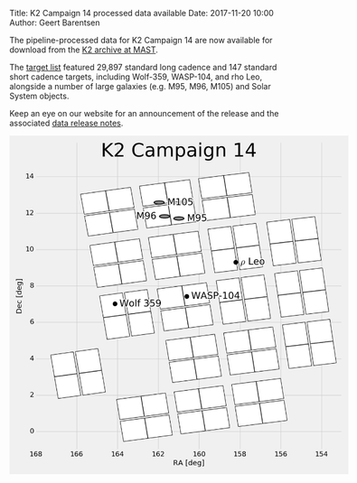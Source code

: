 Title: K2 Campaign 14 processed data available
Date: 2017-11-20 10:00
Author: Geert Barentsen

The pipeline-processed data for K2 Campaign 14
are now available for download
from the [K2 archive at MAST](http://archive.stsci.edu/k2).

The [target list](k2-approved-programs.html#campaign-14) featured
29,897 standard long cadence and 147 standard short cadence targets,
including Wolf-359, WASP-104, and rho Leo,
alongside a number of large galaxies (e.g. M95, M96, M105) and Solar System objects.

Keep an eye on our website for an announcement of the release
and the associated [data release notes](k2-data-release-notes.html).

<a href="images/k2/k2-c14-field.png"><img class="img-responsive" style="max-width:600px;" src="images/k2/k2-c14-field.png"></a>
